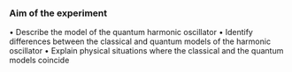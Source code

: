 ### Aim of the experiment
•	Describe the model of the quantum harmonic oscillator
•	Identify differences between the classical and quantum models of the harmonic oscillator
•	Explain physical situations where the classical and the quantum models coincide

